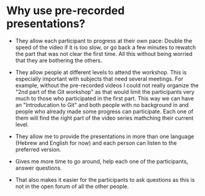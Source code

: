 # Why use pre-recorded presentations?

* They allow each participant to progress at their own pace: Double the speed of the video if it is too slow, or go back a few minutes to
  rewatch the part that was not clear the first time. All this without being worried that they are bothering the others.

* They allow people at different levels to attend the workshop. This is especially important with subjects that need
  several meetings. For example, without the pre-recorded videos I could not really organize the "2nd part of the Git
  workshop" as that would limit the participants very much to those who participated in the first part. This way we can
  have an "Introducation to Git" and both people with no background in and people who already made some progress can
  participate. Each one of them will find the right part of the video series mathching their current level.

* They allow me to provide the presentations in more than one language (Hebrew and English for now) and each person can listen to the preferred version.

* Gives me more time to go around, help each one of the participants, answer questions.

* That also makes it easier for the participants to ask questions as this is not in the open forum of all the other people.

